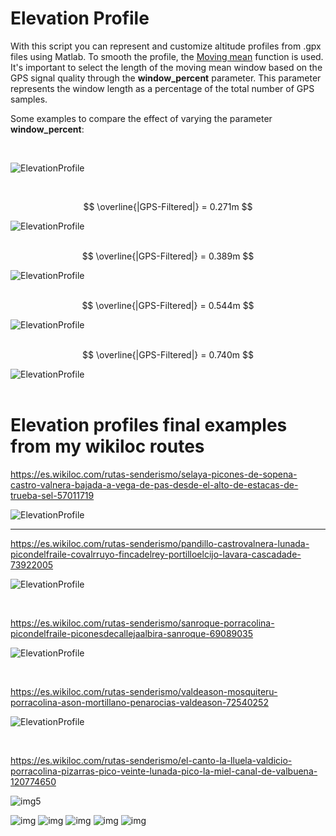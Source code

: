 # Elevation Profile

With this script you can represent and customize altitude profiles from .gpx files using Matlab. To smooth the profile, the [Moving mean](https://es.mathworks.com/help/matlab/ref/movmean.html) function is used. It's important to select the length of the moving mean window based on the GPS signal quality through the **window_percent** parameter. This parameter represents the window length as a percentage of the total number of GPS samples.

Some examples to compare the effect of varying the parameter **window_percent**:



<br/>

![ElevationProfile](filterImgs/SubPlotWindowLength.png)

<br/>

$$ \overline{|GPS-Filtered|} = 0.271m   $$

![ElevationProfile](filterImgs/filter_0.05.png)
<br/><br/>

$$ \overline{|GPS-Filtered|} = 0.389m   $$

![ElevationProfile](filterImgs/filter_0.10.png)
<br/><br/>

$$ \overline{|GPS-Filtered|} = 0.544m   $$

![ElevationProfile](filterImgs/filter_0.15.png)
<br/><br/>

$$ \overline{|GPS-Filtered|} = 0.740m   $$

![ElevationProfile](filterImgs/filter_0.20.png)
<br/><br/>


# Elevation profiles final examples from my wikiloc routes

https://es.wikiloc.com/rutas-senderismo/selaya-picones-de-sopena-castro-valnera-bajada-a-vega-de-pas-desde-el-alto-de-estacas-de-trueba-sel-57011719

![ElevationProfile](imgs/profile1.png)

<hr/>

https://es.wikiloc.com/rutas-senderismo/pandillo-castrovalnera-lunada-picondelfraile-covalrruyo-fincadelrey-portilloelcijo-lavara-cascadade-73922005

![ElevationProfile](imgs/profile2.png)

<br/>

https://es.wikiloc.com/rutas-senderismo/sanroque-porracolina-picondelfraile-piconesdecallejaalbira-sanroque-69089035

![ElevationProfile](imgs/profile3.png)

<br/>

https://es.wikiloc.com/rutas-senderismo/valdeason-mosquiteru-porracolina-ason-mortillano-penarocias-valdeason-72540252

![ElevationProfile](imgs/profile4.png)

<br/>

https://es.wikiloc.com/rutas-senderismo/el-canto-la-lluela-valdicio-porracolina-pizarras-pico-veinte-lunada-pico-la-miel-canal-de-valbuena-120774650

![img5](imgs/profile5.png)

![img](imgs/elevation_profile_1.png)
![img](imgs/elevation_profile_2.png)
![img](imgs/elevation_profile_3.png)
![img](imgs/elevation_profile_4.png)
![img](imgs/elevation_profile_5.png)